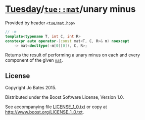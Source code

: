 [Tuesday](../../../README.md)/[`tue::mat`](../../headers/mat.md)/unary minus
============================================================================
Provided by header [`<tue/mat.hpp>`](../../headers/mat.md)

```c++
// -m
template<typename T, int C, int R>
constexpr auto operator-(const mat<T, C, R>& m) noexcept
    -> mat<decltype(-m[0][0]), C, R>;
```

Returns the result of performing a unary minus on each and every component of
the given [`mat`](../../headers/mat.md).

License
-------
Copyright Jo Bates 2015.

Distributed under the Boost Software License, Version 1.0.

See accompanying file [LICENSE_1_0.txt](../../../LICENSE_1_0.txt) or copy at
http://www.boost.org/LICENSE_1_0.txt.
